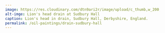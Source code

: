 ```yaml
---
image: https://res.cloudinary.com/dtn9ari2r/image/upload/c_thumb,w_200,g_face/v1583780236/oils/lions-head-final.png
alt-imge: Lion's head drain at Sudbury Hall
caption: Lion's head in drain, Sudbury Hall, Derbyshire, England.
permalink: /oil-paintings/drain-sudbury-hall
---  
```


